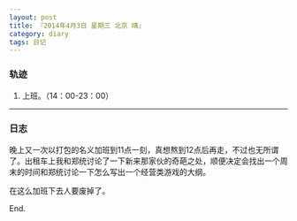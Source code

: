 ```yaml
---
layout: post
title: 『2014年4月3日 星期三 北京 晴』
category: diary
tags: 日记
---
```


### **轨迹**

1. 上班。（14：00-23：00）

- - -

### **日志**

晚上又一次以打包的名义加班到11点一刻，真想熬到12点后再走，不过也无所谓了。出租车上我和郑统讨论了一下新来那家伙的奇葩之处，顺便决定会找出一个周末的时间和郑统讨论一下怎么写出一个经营类游戏的大纲。

在这么加班下去人要废掉了。

End.